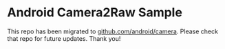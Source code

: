 
Android Camera2Raw Sample
=========================

This repo has been migrated to [github.com/android/camera][1]. Please check that repo for future updates. Thank you!

[1]: https://github.com/android/camera
